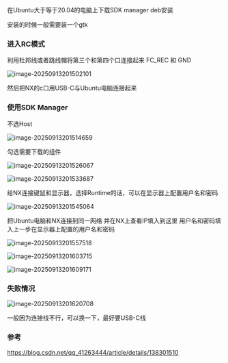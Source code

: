 在Ubuntu大于等于20.04的电脑上下载SDK manager deb安装

安装的时候一般需要装一个gtk

### 进入RC模式

利用杜邦线或者跳线帽将第三个和第四个口连接起来  FC_REC 和  GND

![image-20250913201502101](/home/wyc/.config/Typora/typora-user-images/image-20250913201502101.png)

然后把NX的c口用USB-C与Ubuntu电脑连接起来

### 使用SDK Manager

不选Host

![image-20250913201514659](/home/wyc/.config/Typora/typora-user-images/image-20250913201514659.png)

勾选需要下载的组件

![image-20250913201526067](/home/wyc/.config/Typora/typora-user-images/image-20250913201526067.png)

![image-20250913201533687](/home/wyc/.config/Typora/typora-user-images/image-20250913201533687.png)

给NX连接键鼠和显示器，选择Runtime的话，可以在显示器上配置用户名和密码

![image-20250913201545064](/home/wyc/.config/Typora/typora-user-images/image-20250913201545064.png)

把Ubuntu电脑和NX连接到同一网络 并在NX上查看IP填入到这里 用户名和密码填入上一步在显示器上配置的用户名和密码

![image-20250913201557518](/home/wyc/.config/Typora/typora-user-images/image-20250913201557518.png)

![image-20250913201603715](/home/wyc/.config/Typora/typora-user-images/image-20250913201603715.png)

![image-20250913201609171](/home/wyc/.config/Typora/typora-user-images/image-20250913201609171.png)

### 失败情况

![image-20250913201620708](/home/wyc/.config/Typora/typora-user-images/image-20250913201620708.png)

一般因为连接线不行，可以换一下，最好要USB-C线

### 参考

https://blog.csdn.net/qq_41263444/article/details/138301510